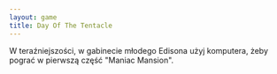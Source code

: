 ```yaml
---
layout: game
title: Day Of The Tentacle
---
```


W teraźniejszości, w gabinecie młodego Edisona użyj komputera, 
żeby pograć 
w pierwszą część "Maniac Mansion".
